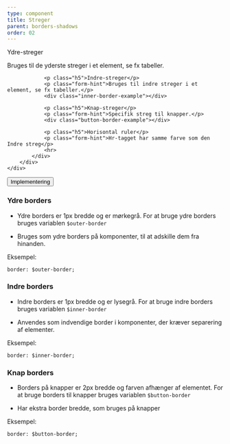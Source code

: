 ```yaml
---
type: component
title: Streger
parent: borders-shadows
order: 02
---
```


<div class="component-preview ">
    <div class="container">
        <div class="row">
            <div class="col-12 col-sm-12 col-md-6">
                <p class="h5">Ydre-streger</p>
                <p class="form-hint">Bruges til de yderste streger i et element, se fx tabeller.</p>
                <div class="outer-border-example"></div>
                
                <p class="h5">Indre-streger</p>
                <p class="form-hint">Bruges til indre streger i et element, se fx tabeller.</p>
                <div class="inner-border-example"></div>
                
                <p class="h5">Knap-streger</p>
                <p class="form-hint">Specifik streg til knapper.</p>
                <div class="button-border-example"></div>
                
                <p class="h5">Horisontal ruler</p>
                <p class="form-hint">Hr-tagget har samme farve som den Indre streg</p>
                <hr>
            </div>
        </div>
    </div>
</div>

<div class="accordion-bordered">
  <button class="button-unstyled accordion-button"
    aria-expanded="false" aria-controls="borders-docs">
    Implementering
  </button>
  <div id="borders-docs" class="accordion-content">
    <section>
        <h3 class="h4">Ydre borders</h3>
        <ul>
            <li><p>Ydre borders er 1px bredde og er mørkegrå. For at bruge ydre borders bruges variablen <code>$outer-border</code></p></li>
            <li><p>Bruges som ydre borders på komponenter, til at adskille dem fra hinanden.</p></li>
        </ul>
        <p class="h5 mb-3">Eksempel:</p>
        <div class="code-highlight">
            <code>border: $outer-border;</code>
        </div>
        <h3 class="h4">Indre borders</h3>
        <ul>
            <li><p>Indre borders er 1px bredde og er lysegrå. For at bruge indre borders bruges variablen <code>$inner-border</code></p></li>
            <li><p>Anvendes som indvendige border i komponenter, der kræver separering af elementer.</p></li>
        </ul>
        <p class="h5 mb-3">Eksempel:</p>
        <div class="code-highlight">
            <code>border: $inner-border;</code>
        </div>
        <h3 class="h4">Knap borders</h3>
        <ul>
            <li><p>Borders på knapper er 2px bredde og farven afhænger af elementet. For at bruge borders til knapper bruges variablen <code>$button-border</code></p></li>
            <li><p>Har ekstra border bredde, som bruges på knapper</p></li>
        </ul>
        <p class="h5 mb-3">Eksempel:</p>
        <div class="code-highlight">
            <code>border: $button-border;</code>
        </div>
    </section>
  </div>
</div>